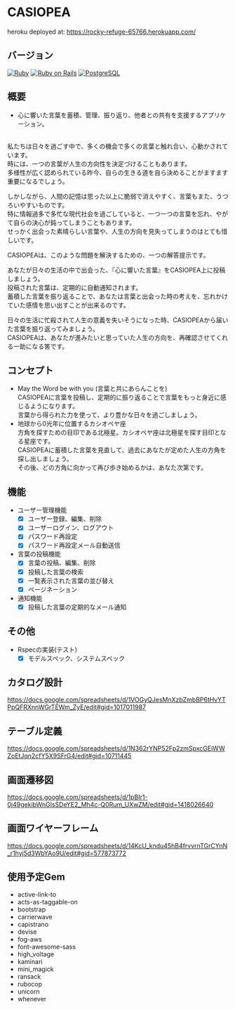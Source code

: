 # CASIOPEA
heroku deployed at: https://rocky-refuge-65766.herokuapp.com/

## バージョン
[![Ruby](https://img.shields.io/badge/Ruby-2.6.3-red.svg)](https://docs.ruby-lang.org/ja/2.6.0/doc/index.html)
[![Ruby on Rails](https://img.shields.io/badge/Ruby%20on%20Rails-5.2.3-blue.svg)](https://guides.rubyonrails.org/)
[![PostgreSQL](https://img.shields.io/badge/PostgreSQL-9.5.19-yellow.svg)](https://www.postgresql.org/)

## 概要
- 心に響いた言葉を蓄積、管理、振り返り、他者との共有を支援するアプリケーション。<br><br>

私たちは日々を過ごす中で、多くの機会で多くの言葉と触れ合い、心動かされています。<br>
時には、一つの言葉が人生の方向性を決定づけることもあります。<br>
多様性が広く認められている昨今、自らの生きる道を自ら決めることがますます重要になるでしょう。<br>

しかしながら、人間の記憶は思った以上に脆弱で消えやすく、言葉もまた、うつろいやすいものです。<br>
特に情報過多で多忙な現代社会を過ごしていると、一つ一つの言葉を忘れ、やがて自らの決心が鈍ってしまうこともあります。<br>
せっかく出会った素晴らしい言葉や、人生の方向を見失ってしまうのはとても惜しいです。<br>

CASIOPEAは、このような問題を解決するための、一つの解答提示です。<br>

あなたが日々の生活の中で出会った、『心に響いた言葉』をCASIOPEA上に投稿しましょう。<br>
投稿された言葉は、定期的に自動通知されます。<br>
蓄積した言葉を振り返ることで、あなたは言葉と出会った時の考えを、忘れかけていた感情を思い出すことが出来るのです。<br>

日々の生活に忙殺されて人生の意義を失いそうになった時、CASIOPEAから届いた言葉を振り返ってみましょう。<br>
CASIOPEAは、あなたが進みたいと思っていた人生の方向を、再確認させてくれる一助になる筈です。<br>

## コンセプト
- May the Word be with you (言葉と共にあらんことを)<br>
CASIOPEAに言葉を投稿し、定期的に振り返ることで言葉をもっと身近に感じるようになります。<br>
言葉から得られた力を使って、より豊かな日々を過ごしましょう。<br>
- 地球から0光年に位置するカシオペヤ座<br>
方角を探すための目印である北極星。カシオペヤ座は北極星を探す目印となる星座です。<br>
CASIOPEAに蓄積した言葉を見直して、過去にあなたが定めた人生の方角を探し出しましょう。<br>
その後、どの方角に向かって再び歩き始めるかは、あなた次第です。<br>

## 機能
- ユーザー管理機能
  - [x] ユーザー登録、編集、削除
  - [x] ユーザーログイン、ログアウト
  - [x] パスワード再設定
  - [x] パスワード再設定メール自動送信
- 言葉の投稿機能
  - [x] 言葉の投稿、編集、削除
  - [x] 投稿した言葉の検索
  - [x] 一覧表示された言葉の並び替え
  - [x] ページネーション
- 通知機能
  - [x] 投稿した言葉の定期的なメール通知
## その他
- Rspecの実装(テスト)
  - [x] モデルスペック、システムスペック

## カタログ設計
https://docs.google.com/spreadsheets/d/1VOGyQJesMnXzbZmbBP6tHvYTPpQFRXnnWGrTEWm_ZyE/edit#gid=1017011987

## テーブル定義
https://docs.google.com/spreadsheets/d/1N362rYNP52Fp2zmSpxcGEiWWZoEtJqn2cfY5X9SFrG4/edit#gid=10711445

## 画面遷移図
https://docs.google.com/spreadsheets/d/1pBIr1-0j49gekibWnGIsSDeYE2_Mh4c-Q0Rum_UXwZM/edit#gid=1418026640

## 画面ワイヤーフレーム
https://docs.google.com/spreadsheets/d/14KcU_kndu45hB4frvvrnTGrCYnN_r1hyj5d3WbYAo9U/edit#gid=577873772

## 使用予定Gem
* active-link-to
* acts-as-taggable-on
* bootstrap
* carrierwave
* capistrano
* devise
* fog-aws
* font-awesome-sass
* high_voltage
* kaminari
* mini_magick
* ransack
* rubocop
* unicorn
* whenever
